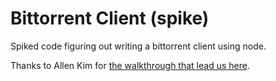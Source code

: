 # Bittorrent Client (spike)

Spiked code figuring out writing a bittorrent client using node.

Thanks to Allen Kim for [the walkthrough that lead us here](http://allenkim67.github.io/programming/2016/05/04/how-to-make-your-own-bittorrent-client.html).
